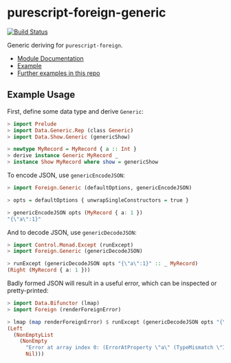 # purescript-foreign-generic

[![Build Status](https://travis-ci.org/paf31/purescript-foreign-generic.svg?branch=master)](https://travis-ci.org/paf31/purescript-foreign-generic)

Generic deriving for `purescript-foreign`.

- [Module Documentation](generated-docs/Foreign/Generic.md)
- [Example](test/Main.purs)
- [Further examples in this repo](https://github.com/justinwoo/purescript-howto-foreign-generic)

## Example Usage

First, define some data type and derive `Generic`:

```purescript
> import Prelude
> import Data.Generic.Rep (class Generic)
> import Data.Show.Generic (genericShow)

> newtype MyRecord = MyRecord { a :: Int }
> derive instance Generic MyRecord _
> instance Show MyRecord where show = genericShow
```

To encode JSON, use `genericEncodeJSON`:

```purescript
> import Foreign.Generic (defaultOptions, genericEncodeJSON)

> opts = defaultOptions { unwrapSingleConstructors = true }

> genericEncodeJSON opts (MyRecord { a: 1 })
"{\"a\":1}"
```

And to decode JSON, use `genericDecodeJSON`:

```purescript
> import Control.Monad.Except (runExcept)
> import Foreign.Generic (genericDecodeJSON)

> runExcept (genericDecodeJSON opts "{\"a\":1}" :: _ MyRecord)
(Right (MyRecord { a: 1 }))
```

Badly formed JSON will result in a useful error, which can be inspected or pretty-printed:

```purescript
> import Data.Bifunctor (lmap)
> import Foreign (renderForeignError)

> lmap (map renderForeignError) $ runExcept (genericDecodeJSON opts "{\"a\":\"abc\"}" :: _ MyRecord)
(Left
  (NonEmptyList
    (NonEmpty
      "Error at array index 0: (ErrorAtProperty \"a\" (TypeMismatch \"Int\" \"String\"))"
      Nil)))
```
